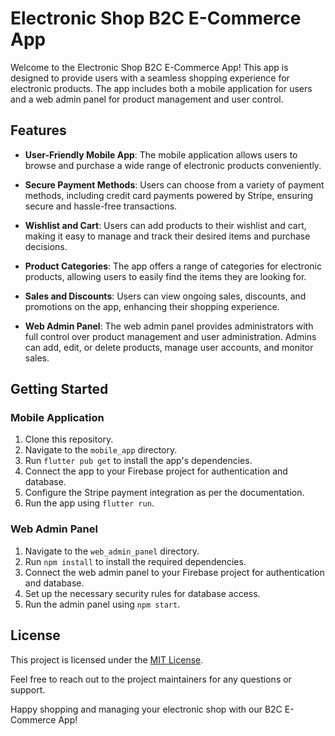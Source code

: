 # Electronic Shop B2C E-Commerce App

Welcome to the Electronic Shop B2C E-Commerce App! This app is designed to provide users with a seamless shopping experience for electronic products. The app includes both a mobile application for users and a web admin panel for product management and user control.

## Features

- **User-Friendly Mobile App**: The mobile application allows users to browse and purchase a wide range of electronic products conveniently.

- **Secure Payment Methods**: Users can choose from a variety of payment methods, including credit card payments powered by Stripe, ensuring secure and hassle-free transactions.

- **Wishlist and Cart**: Users can add products to their wishlist and cart, making it easy to manage and track their desired items and purchase decisions.

- **Product Categories**: The app offers a range of categories for electronic products, allowing users to easily find the items they are looking for.

- **Sales and Discounts**: Users can view ongoing sales, discounts, and promotions on the app, enhancing their shopping experience.

- **Web Admin Panel**: The web admin panel provides administrators with full control over product management and user administration. Admins can add, edit, or delete products, manage user accounts, and monitor sales.

## Getting Started

### Mobile Application

1. Clone this repository.
2. Navigate to the `mobile_app` directory.
3. Run `flutter pub get` to install the app's dependencies.
4. Connect the app to your Firebase project for authentication and database.
5. Configure the Stripe payment integration as per the documentation.
6. Run the app using `flutter run`.

### Web Admin Panel

1. Navigate to the `web_admin_panel` directory.
2. Run `npm install` to install the required dependencies.
3. Connect the web admin panel to your Firebase project for authentication and database.
4. Set up the necessary security rules for database access.
5. Run the admin panel using `npm start`.

## License

This project is licensed under the [MIT License](LICENSE).


Feel free to reach out to the project maintainers for any questions or support.

Happy shopping and managing your electronic shop with our B2C E-Commerce App!
